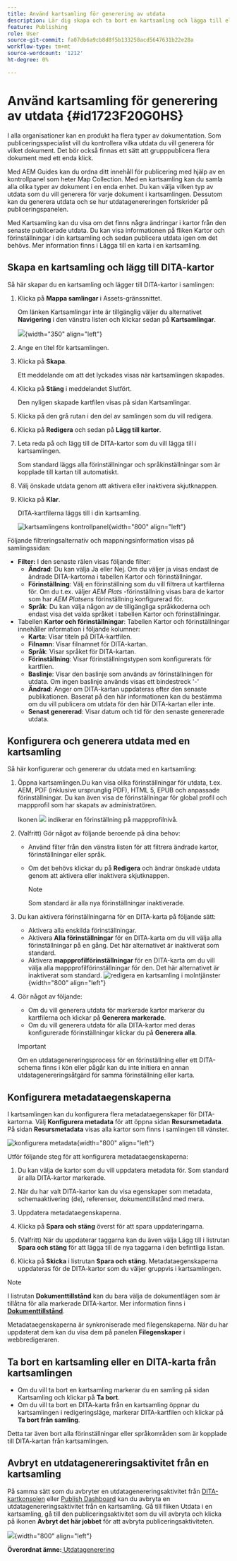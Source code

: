 ```yaml
---
title: Använd kartsamling för generering av utdata
description: Lär dig skapa och ta bort en kartsamling och lägga till eller ta bort en DITA-karta. Konfigurera, generera och avbryta en utdatagenereringsaktivitet från en kartsamling i AEM Guides.
feature: Publishing
role: User
source-git-commit: fa07db6a9cb8d8f5b133258acd5647631b22e28a
workflow-type: tm+mt
source-wordcount: '1212'
ht-degree: 0%

---
```


# Använd kartsamling för generering av utdata {#id1723F20G0HS}

I alla organisationer kan en produkt ha flera typer av dokumentation. Som publiceringsspecialist vill du kontrollera vilka utdata du vill generera för vilket dokument. Det bör också finnas ett sätt att grupppublicera flera dokument med ett enda klick.

Med AEM Guides kan du ordna ditt innehåll för publicering med hjälp av en kontrollpanel som heter Map Collection. Med en kartsamling kan du samla alla olika typer av dokument i en enda enhet. Du kan välja vilken typ av utdata som du vill generera för varje dokument i kartsamlingen. Dessutom kan du generera utdata och se hur utdatagenereringen fortskrider på publiceringspanelen.

Med Kartsamling kan du visa om det finns några ändringar i kartor från den senaste publicerade utdata. Du kan visa informationen på fliken Kartor och förinställningar i din kartsamling och sedan publicera utdata igen om det behövs. Mer information finns i Lägga till en karta i en kartsamling.

## Skapa en kartsamling och lägg till DITA-kartor

Så här skapar du en kartsamling och lägger till DITA-kartor i samlingen:

1. Klicka på **Mappa samlingar** i Assets-gränssnittet.

   Om länken Kartsamlingar inte är tillgänglig väljer du alternativet **Navigering** i den vänstra listen och klickar sedan på **Kartsamlingar**.

   ![](images/access-map-collection-left-rail.png){width="350" align="left"}

1. Ange en titel för kartsamlingen.
1. Klicka på **Skapa**.

   Ett meddelande om att det lyckades visas när kartsamlingen skapades.

1. Klicka på **Stäng** i meddelandet Slutfört.

   Den nyligen skapade kartfilen visas på sidan Kartsamlingar.

1. Klicka på den grå rutan i den del av samlingen som du vill redigera.
1. Klicka på **Redigera** och sedan på **Lägg till kartor**.
1. Leta reda på och lägg till de DITA-kartor som du vill lägga till i kartsamlingen.

   Som standard läggs alla förinställningar och språkinställningar som är kopplade till kartan till automatiskt.

1. Välj önskade utdata genom att aktivera eller inaktivera skjutknappen.
1. Klicka på **Klar**.

   DITA-kartfilerna läggs till i din kartsamling.

   ![kartsamlingens kontrollpanel](./images/map-collection-dashboard.png){width="800" align="left"}

Följande filtreringsalternativ och mappningsinformation visas på samlingssidan:

- **Filter:** I den senaste rälen visas följande filter:
   - **Ändrad**: Du kan välja Ja eller Nej. Om du väljer ja visas endast de ändrade DITA-kartorna i tabellen Kartor och förinställningar.
   - **Förinställning**: Välj en förinställning som du vill filtrera ut kartfilerna för. Om du t.ex. väljer *AEM Plats* -förinställning visas bara de kartor som har *AEM Platsens* förinställning konfigurerad för.
   - **Språk**: Du kan välja någon av de tillgängliga språkkoderna och endast visa det valda språket i tabellen Kartor och förinställningar.
- Tabellen **Kartor och förinställningar**: Tabellen Kartor och förinställningar innehåller information i följande kolumner:
   - **Karta**: Visar titeln på DITA-kartfilen.
   - **Filnamn**: Visar filnamnet för DITA-kartan.
   - **Språk**: Visar språket för DITA-kartan.
   - **Förinställning**: Visar förinställningstypen som konfigurerats för kartfilen.
   - **Baslinje**: Visar den baslinje som används av förinställningen för utdata.  Om ingen baslinje används visas ett bindestreck &#39;-&#39;
   - **Ändrad**: Anger om DITA-kartan uppdateras efter den senaste publikationen. Baserat på den här informationen kan du bestämma om du vill publicera om utdata för den här DITA-kartan eller inte.
   - **Senast genererad**: Visar datum och tid för den senaste genererade utdata.

## Konfigurera och generera utdata med en kartsamling

Så här konfigurerar och genererar du utdata med en kartsamling:

1. Öppna kartsamlingen.Du kan visa olika förinställningar för utdata, t.ex. AEM, PDF (inklusive ursprunglig PDF), HTML 5, EPUB och anpassade förinställningar. Du kan även visa de förinställningar för global profil och mappprofil som har skapats av administratören.

   Ikonen ![](images/global-preset-icon.svg) indikerar en förinställning på mappprofilnivå.
1. \(Valfritt\) Gör något av följande beroende på dina behov:
   - Använd filter från den vänstra listen för att filtrera ändrade kartor, förinställningar eller språk.
   - Om det behövs klickar du på **Redigera** och ändrar önskade utdata genom att aktivera eller inaktivera skjutknappen.



     >[!NOTE]
     >  
     > Som standard är alla nya förinställningar inaktiverade.

1. Du kan aktivera förinställningarna för en DITA-karta på följande sätt:

   - Aktivera alla enskilda förinställningar.
   - Aktivera **Alla förinställningar** för en DITA-karta om du vill välja alla förinställningar på en gång. Det här alternativet är inaktiverat som standard.
   - Aktivera **mappprofilförinställningar** för en DITA-karta om du vill välja alla mappprofilförinställningar för den. Det här alternativet är inaktiverat som standard.
     ![redigera en kartsamling i molntjänster](images/edit-map-collection-cs.png){width="800" align="left"}



1. Gör något av följande:

   - Om du vill generera utdata för markerade kartor markerar du kartfilerna och klickar på **Generera markerade**.
   - Om du vill generera utdata för alla DITA-kartor med deras konfigurerade förinställningar klickar du på **Generera alla**.

   >[!IMPORTANT]
   >
   > Om en utdatagenereringsprocess för en förinställning eller ett DITA-schema finns i kön eller pågår kan du inte initiera en annan utdatagenereringsåtgärd för samma förinställning eller karta.

## Konfigurera metadataegenskaperna

I kartsamlingen kan du konfigurera flera metadataegenskaper för DITA-kartorna. Välj **Konfigurera metadata** för att öppna sidan **Resursmetadata**. På sidan **Resursmetadata** visas alla kartor som finns i samlingen till vänster.

![konfigurera metadata](images/map-collection-asset-metadata.png){width="800" align="left"}

Utför följande steg för att konfigurera metadataegenskaperna:

1. Du kan välja de kartor som du vill uppdatera metadata för. Som standard är alla DITA-kartor markerade.

1. När du har valt DITA-kartor kan du visa egenskaper som metadata, schemaaktivering (de), referenser, dokumenttillstånd med mera.

1. Uppdatera metadataegenskaperna.

1. Klicka på **Spara och stäng** överst för att spara uppdateringarna.
1. (Valfritt) När du uppdaterar taggarna kan du även välja Lägg till i listrutan **Spara och stäng** för att lägga till de nya taggarna i den befintliga listan.
1. Klicka på **Skicka** i listrutan **Spara och stäng**.
Metadataegenskaperna uppdateras för de DITA-kartor som du väljer gruppvis i kartsamlingen.

>[!NOTE]
> 
>I listrutan **Dokumenttillstånd** kan du bara välja de dokumentlägen som är tillåtna för alla markerade DITA-kartor. Mer information finns i [**Dokumenttillstånd**](./web-editor-document-states.md).

Metadataegenskaperna är synkroniserade med filegenskaperna. När du har uppdaterat dem kan du visa dem på panelen **Filegenskaper** i webbredigeraren.



## Ta bort en kartsamling eller en DITA-karta från kartsamlingen

- Om du vill ta bort en kartsamling markerar du en samling på sidan Kartsamling och klickar på **Ta bort**.
- Om du vill ta bort en DITA-karta från en kartsamling öppnar du kartsamlingen i redigeringsläge, markerar DITA-kartfilen och klickar på **Ta bort från samling**.

Detta tar även bort alla förinställningar eller språkområden som är kopplade till DITA-kartan från kartsamlingen.


## Avbryt en utdatagenereringsaktivitet från en kartsamling

På samma sätt som du avbryter en utdatagenereringsaktivitet från [DITA-kartkonsolen](generate-output-for-a-dita-map.md#id2061H100T5Z) eller [Publish Dashboard](generate-output-publish-dashboard.md#) kan du avbryta en utdatagenereringsaktivitet från en kartsamling. Gå till fliken Utdata i en kartsamling, gå till den publiceringsaktivitet som du vill avbryta och klicka på ikonen **Avbryt det här jobbet** för att avbryta publiceringsaktiviteten.

![](images/cancel-publish-task-map-collection.png){width="800" align="left"}

**Överordnat ämne:**[ Utdatagenerering](generate-output.md)
